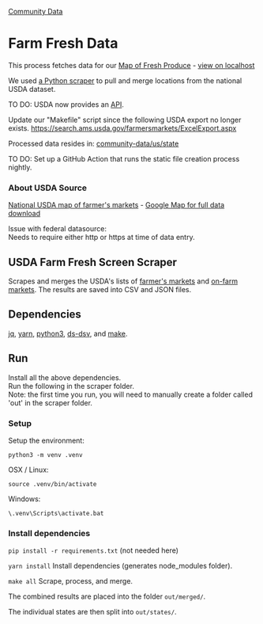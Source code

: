 [Community Data](../../../)
# Farm Fresh Data

This process fetches data for our [Map of Fresh Produce](https://model.earth/localsite/map/#show=farmfresh&state=NY) - [view on localhost](/localsite/map/#show=farmfresh&state=NY)


We used [a Python scraper](scraper) to pull and merge locations from the national USDA dataset.  

TO DO: USDA now provides an [API](https://www.ams.usda.gov/local-food-directories/farmersmarkets).  

Update our "Makefile" script since the following USDA export no longer exists.
https://search.ams.usda.gov/farmersmarkets/ExcelExport.aspx

Processed data resides in: [community-data/us/state](https://github.com/modelearth/community-data/tree/master/us/state)

TO DO: Set up a GitHub Action that runs the static file creation process nightly. 


### About USDA Source

[National USDA map of farmer's markets](https://www.ams.usda.gov/local-food-directories/farmersmarkets) - [Google Map for full data download](https://search.ams.usda.gov/farmersmarkets/googleMapFull.aspx)  

Issue with federal datasource:  
Needs to require either http or https at time of data entry.  


## USDA Farm Fresh Screen Scraper

Scrapes and merges the USDA's lists of [farmer's markets](https://search.ams.usda.gov/farmersmarkets/ExcelExport.aspx) and [on-farm markets](https://search.ams.usda.gov/onfarmmarkets/ExcelExport.aspx). The results are saved into CSV and JSON files.

## Dependencies

[jq](https://stedolan.github.io/jq/), [yarn](https://yarnpkg.com/), [python3](https://www.python.org/downloads/), [ds-dsv](https://github.com/d3/d3-dsv), and [make](https://www.gnu.org/software/make/).


## Run

Install all the above dependencies.  
Run the following in the scraper folder.  
Note: the first time you run, you will need to manually create a folder called 'out' in the scraper folder.

### Setup

Setup the environment:

`python3 -m venv .venv`

OSX / Linux:

`source .venv/bin/activate`

Windows:

`\.venv\Scripts\activate.bat`


### Install dependencies

`pip install -r requirements.txt` (not needed here)

`yarn install`  Install dependencies (generates node_modules folder).

`make all`  Scrape, process, and merge.

The combined results are placed into the folder `out/merged/`.

The individual states are then split into `out/states/`.
<br><br>
